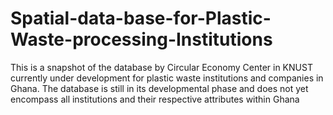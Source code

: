 # Spatial-data-base-for-Plastic-Waste-processing-Institutions
This is a snapshot of the database by Circular Economy Center in KNUST currently under development for plastic waste institutions and companies in Ghana. The database is still in its developmental phase and does not yet encompass all institutions and their respective attributes within Ghana
